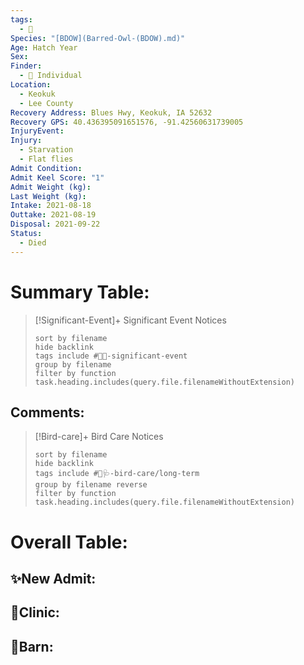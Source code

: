 ```yaml
---
tags:
  - 🦅
Species: "[BDOW](Barred-Owl-(BDOW).md)"
Age: Hatch Year
Sex: 
Finder:
  - 🧑 Individual
Location:
  - Keokuk
  - Lee County
Recovery Address: Blues Hwy, Keokuk, IA 52632
Recovery GPS: 40.436395091651576, -91.42560631739005
InjuryEvent: 
Injury:
  - Starvation
  - Flat flies
Admit Condition: 
Admit Keel Score: "1"
Admit Weight (kg): 
Last Weight (kg): 
Intake: 2021-08-18
Outtake: 2021-08-19
Disposal: 2021-09-22
Status:
  - Died
---
```


# Summary Table:

> [!Significant-Event]+ Significant Event Notices
>   ```tasks 
>   sort by filename
>   hide backlink
>   tags include #🦅💥-significant-event
>   group by filename 
>   filter by function task.heading.includes(query.file.filenameWithoutExtension)
>   ```

## Comments:

> [!Bird-care]+ Bird Care Notices
>   ```tasks 
>   sort by filename
>   hide backlink
>   tags include #🦅🩺-bird-care/long-term 
>   group by filename reverse
>   filter by function task.heading.includes(query.file.filenameWithoutExtension)
>   ```

# Overall Table:

## ✨New Admit:



## 🏥Clinic:



## 🏡Barn:


